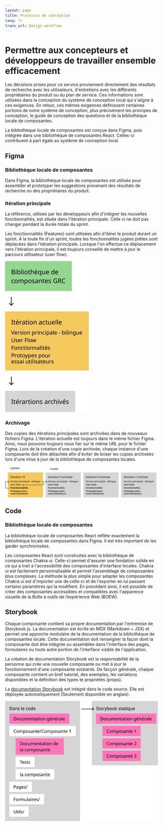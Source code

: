 ```yaml
---
layout: page
title: Processus de conception
lang: fr
trans_url: Design workflow
---
```

# Permettre aux concepteurs et développeurs de travailler ensemble efficacement

Les décisions prises pour ce service proviennent directement des résultats de recherche avec les utilisateurs, d'entretiens avec les différents propriétaires du produit ou du plan de service. Ces informations sont utilisées dans la conception du système de conception local qui s'aligne à ces exigences. En retour, ces mêmes exigences définissent certaines portions de notre système de conception, plus précisément les principes de conception, le guide de conception des questions et de la bibliothèque locale de composantes.

La bibliothèque locale de composantes est conçue dans Figma, puis intégrée dans une bibliothèque de composantes React. Celles-ci contribuent à part égale au système de conception local.

## Figma

### Bibliothèque locale de composantes

Dans Figma, la bibliothèque locale de composantes est utilisée pour assembler et prototyper les suggestions provenant des résultats de recherche ou des propriétaires du produit. 

### Itération principale

La référence, utilisée par les développeurs afin d'intégrer les nouvelles fonctionnalités, est située dans l'itération principale. Celle ci ne doit pas changer pendant la durée totale du sprint.

Les fonctionnalités (Features) sont utilisées afin d'itérer le produit durant un sprint. À la toute fin d'un sprint, toutes les fonctionnalités jugées prêtes sont déplacées dans l'itération principale. Lorsque l'on effectue ce déplacement vers l'itération principale, il est toujours conseillé de mettre à jour le parcours utilisateur (user flow). 

![Diagramme montrant que la bibliothèque de composantes Figma est une dépendance de la version principale, et que les version archivées proviennent de la version principale de l'itération actuelle.](/assets/img/figma-structure-fr.png "Structure des fichiers Figma")

### Archivage

Des copies des itérations principales sont archivées dans de nouveaux fichiers Figma. L'itération actuelle est toujours dans le même fichier Figma. Ainsi, nous pouvons toujours nous fier sur le même URL pour le fichier Figma. Lors de la création d'une copie archivée, chaque instance d'une composante doit être détachée afin d'éviter de briser les copies archivées lors d'une mise à jour de la bibliothèque de composantes locales. 

![Diagramme montrant le processus pour archiver une version principale.](/assets/img/sprint-to-sprint-process-fr.png "Archivage de la version principale")

## Code

### Bibliothèque locale de composantes

La bibliothèque locale de composantes React reflète exactement la bibliothèque locale de composantes dans Figma. Il est très important de les garder synchronisées.

Les composantes React sont construites avec la bibliothèque de composantes Chakra ui. Celle-ci permet d'assurer une fondation solide en ce qui a trait à l'accessibilité des composantes d'interface locales. Chakra ui est facilement personnalisable et permet l'assemblage de composantes plus complexes. La méthode la plus simple pour adapter les composantes Chakra ui est d'importer une de celle-ci et de l'exporter en lui passant certains paramètres qui la modifient. En procédant ainsi, il est possible de créer des composantes accessibles et compatibles avec l'apparence visuelle de la Boîte à outils de l’expérience Web (BOEW).

## Storybook

Chaque composante contient sa propre documentation par l'entremise de Storybook.js. La documentation est écrite en MDX (Markdown + JSX) et permet une approche modulaire de la documentation de la bibliothèque de composantes locale. Cette documentation doit renseigner la façon dont la composante doit être intégrée ou assemblée dans l'interface des pages, formulaires ou toute autre portion de l'interface visible de l'application. 

La création de documentation Storybook est la responsabilité de la personne qui crée une nouvelle composante ou met à jour le fonctionnement d'une composante existante. De facçon générale, chaque composante contient un bref tutoriel, des exemples, les variations disponibles et la définition des types te propriétés (props).

La [documentation Storybook](https://cds-snc.github.io/report-a-cybercrime/?path=/docs/1-start--page) est intégré dans le code source. Elle est déployée automatiquement (Seulement disponible en anglais).

![Diagramme montrant comment la documentation est contenue dans chaque composante, à même le code source de celle-ci.](/assets/img/storybook-modular-documentation-fr.png "Documentation modulaire Storybook")